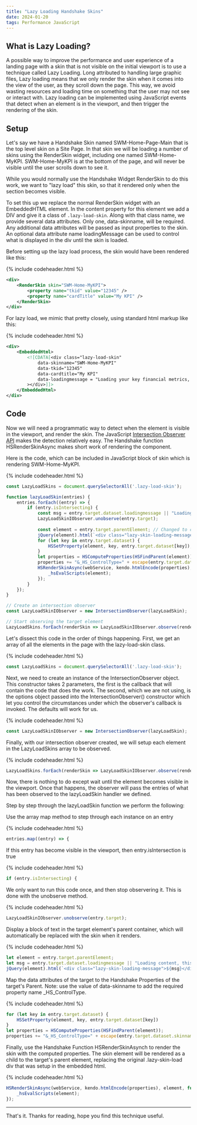 ```yaml
---
title: "Lazy Loading Handshake Skins"
date: 2024-01-20
tags: Performance JavaScript
---
```


## What is Lazy Loading?
A possible way to improve the performance and user experience of a landing page with a skin that is not visible on the initial viewport is to use a technique called Lazy Loading. Long attributed to handling large graphic files, Lazy loading means that we only render the skin when it comes into the view of the user, as they scroll down the page. This way, we avoid wasting resources and loading time on something that the user may not see or interact with. Lazy loading can be implemented using JavaScript events that detect when an element is in the viewport, and then trigger the rendering of the skin.

## Setup
Let's say we have a Handshake Skin named SWM-Home-Page-Main that is the top level skin on a Site Page. In that skin we will be loading a number of skins using the RenderSkin widget, including one named SWM-Home-MyKPI.  SWM-Home-MyKPI is at the bottom of the page, and will never be visible until the user scrolls down to see it. 

While you would normally use the Handshake Widget RenderSkin to do this work, we want to "lazy load" this skin, so that it rendered only when the section becomes visible.  

To set this up we replace the normal RenderSkin widget with an EmbeddedHTML element. In the content property for this element we add a DIV and give it a class of ```.lazy-load-skin```.  Along with that class name, we provide several data attributes. Only one, data-skinname, will be required. Any additional data attributes will be passed as input properties to the skin. An optional data attribute name loadingMessage can be used to control what is displayed in the div until the skin is loaded. 

Before setting up the lazy load process, the skin would have been rendered like this:

{% include codeheader.html %}
```xml
<div>
    <RenderSkin skin="SWM-Home-MyKPI">
        <property name="tkid" value="12345" />
        <property name="cardTitle" value="My KPI" />
    </RenderSkin>
</div>
```

For lazy load, we mimic that pretty closely, using standard html markup like this:

{% include codeheader.html %}
```xml
<div>
    <EmbeddedHtml>
        <![CDATA[<div class="lazy-load-skin"
            data-skinname="SWM-Home-MyKPI"
            data-tkid="12345"
            data-cardtitle="My KPI"
            data-loadingmessage = "Loading your key financial metrics, this will take a few moments ..."
        ></div>]]>
    </EmbeddedHtml>
</div>
```

## Code
Now we will need a programmatic way to detect when the element is visible in the viewport, and render the skin.  The JavaScript [Intersection Observer API](https://developer.mozilla.org/en-US/docs/Web/API/Intersection_Observer_API) makes the detection relatively easy. The Handshake function HSRenderSkinAsync makes short work of rendering the component. 

Here is the code, which can be included in JavaScript block of skin which is rendering SWM-Home-MyKPI. 

{% include codeheader.html %}
```js
const LazyLoadSkins = document.querySelectorAll('.lazy-load-skin');

function lazyLoadSkin(entries) {
    entries.forEach((entry) => { 
        if (entry.isIntersecting) {
            const msg = entry.target.dataset.loadingmessage || "Loading content, this might take a moment..."; // Changed to const
            LazyLoadSkinIObserver.unobserve(entry.target); 
            
            const element = entry.target.parentElement; // Changed to const
            jQuery(element).html(`<div class="lazy-skin-loading-message">${msg}</div>`);
            for (let key in entry.target.dataset) {
                HSSetProperty(element, key, entry.target.dataset[key]);
            }
            let properties = HSComputeProperties(HSFindParent(element));
            properties += "&_HS_ControlType=" + escape(entry.target.dataset.skinname);
            HSRenderSkinAsync(webService, kendo.htmlEncode(properties), element, function () {
                _hsEvalScripts(element);      
            });
        }
    });
}

// Create an intersection observer
const LazyLoadSkinIObserver = new IntersectionObserver(lazyLoadSkin);

// Start observing the target element
LazyLoadSkins.forEach(renderSkin => LazyLoadSkinIObserver.observe(renderSkin));

```
Let's dissect this code in the order of things happening. First, we get an array of all the elements in the page with the lazy-load-skin class. 

{% include codeheader.html %}
```js
const LazyLoadSkins = document.querySelectorAll('.lazy-load-skin');
```

Next, we need to create an instance of the IntersectionObserver object.  This constructor takes 2 parameters, the first is the callback that will contain the code that does the work.  The second, which we are not using, is the options object passed into the IntersectionObserver() constructor which let you control the circumstances under which the observer's callback is invoked. The defaults will work for us. 

{% include codeheader.html %}
```js
const LazyLoadSkinIObserver = new IntersectionObserver(lazyLoadSkin);
```

Finally, with our intersection observer created, we will setup each element in the LazyLoadSkins array to be observed. 

{% include codeheader.html %}
```js
LazyLoadSkins.forEach(renderSkin => LazyLoadSkinIObserver.observe(renderSkin));
```

Now, there is nothing to do except wait until the element becomes visible in the viewport. Once that happens, the observer will pass the entries of what has been observed to the lazyLoadSkin handler we defined. 

Step by step through the lazyLoadSkin function we perform the following:

Use the array map method to step through each instance on an entry

{% include codeheader.html %}
```js
entries.map((entry) => {
```
If this entry has become visible in the viewport, then entry.isIntersection is true

{% include codeheader.html %}
```js
if (entry.isIntersecting) {
```

We only want to run this code once, and then stop observering it.  This is done with the unobserve method.

{% include codeheader.html %}
```js
LazyLoadSkinIObserver.unobserve(entry.target); 
```

Display a block of text in the target element's parent container, which will automatically be replaced with the skin when it renders.

{% include codeheader.html %}
```js 
let element = entry.target.parentElement;
let msg = entry.target.dataset.loadingmessage || "Loading content, this might take a moment..."            
jQuery(element).html(`<div class="lazy-skin-loading-message">${msg}</div>`);
```

Map the data attributes of the target to the Handshake Properties of the target's Parent. Note: use the value of data-skinname to add the required property name _HS_ControlType.  

{% include codeheader.html %}
```js
for (let key in entry.target.dataset) {
    HSSetProperty(element, key, entry.target.dataset[key])
}
let properties = HSComputeProperties(HSFindParent(element));
properties += "&_HS_ControlType=" + escape(entry.target.dataset.skinname);
```

Finally, use the Handshake Function HSRenderSkinAsynch to render the skin with the computed properties.  The skin element will be rendered as a child to the target's parent element, replacing the original .lazy-skin-load div that was setup in the embedded html.

{% include codeheader.html %}
```js
HSRenderSkinAsync(webService, kendo.htmlEncode(properties), element, function () {
    _hsEvalScripts(element);      
});            
```

* * *

That's it. Thanks for reading, hope you find this technique useful. 
